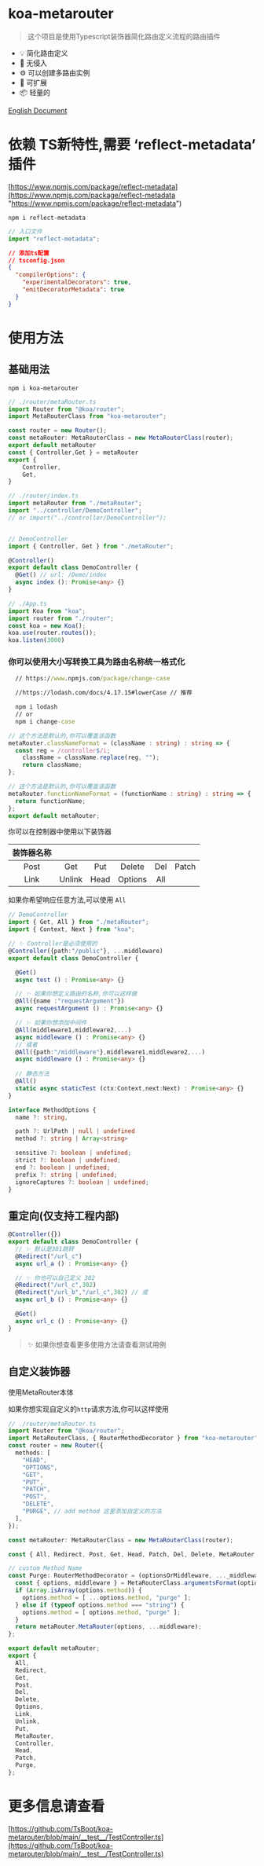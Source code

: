 # koa-metarouter

> 这个项目是使用Typescript装饰器简化路由定义流程的路由插件

- 💡 简化路由定义
- 🔑 无侵入
- ⚙️ 可以创建多路由实例
- 🔌 可扩展
- 📦 轻量的

[English Document](https://github.com/TsBoot/koa-metarouter/blob/main/README.md)

# 依赖 TS新特性,需要 ‘reflect-metadata’ 插件

[https://www.npmjs.com/package/reflect-metadata](https://www.npmjs.com/package/reflect-metadata "https://www.npmjs.com/package/reflect-metadata")

`npm i reflect-metadata`

```typescript
// 入口文件
import "reflect-metadata";
```

```json
// 添加ts配置
// tsconfig.json
{
  "compilerOptions": {
    "experimentalDecorators": true,
    "emitDecoratorMetadata": true
  }
}
```

# 使用方法
## 基础用法

`npm i koa-metarouter`

```typescript
// ./router/metaRouter.ts
import Router from "@koa/router";
import MetaRouterClass from "koa-metarouter";

const router = new Router();
const metaRouter: MetaRouterClass = new MetaRouterClass(router);
export default metaRouter
const { Controller,Get } = metaRouter
export {
    Controller,
    Get,
}

// ./router/index.ts
import metaRouter from "./metaRouter";
import "../controller/DemoController";
// or import("../controller/DemoController");


// DemoController
import { Controller, Get } from "./metaRouter";

@Controller()
export default class DemoController {
  @Get() // url: /Demo/index
  async index (): Promise<any> {}
}

// ./App.ts
import Koa from "koa";
import router from "./router";
const koa = new Koa();
koa.use(router.routes());
koa.listen(3000)
```




### 你可以使用大小写转换工具为路由名称统一格式化

```cmd
  // https://www.npmjs.com/package/change-case

  //https://lodash.com/docs/4.17.15#lowerCase // 推荐

  npm i lodash
  // or
  npm i change-case
```



```typescript
// 这个方法是默认的,你可以覆盖该函数
metaRouter.classNameFormat = (className : string) : string => {
  const reg = /controller$/i;
    className = className.replace(reg, "");
    return className;
};

// 这个方法是默认的,你可以覆盖该函数
metaRouter.functionNameFormat = (functionName : string) : string => {
  return functionName;
};
export default metaRouter;

```
  你可以在控制器中使用以下装饰器

| 装饰器名称 ||||||
|   :----:   |   :----:   |    :----:  |    :----: | :----:  |  :----: |
|    Post    |     Get    |    Put     |  Delete   |   Del   |  Patch  |
|    Link    |    Unlink  |    Head    |  Options  |   All   |         |


  如果你希望响应任意方法,可以使用 `All`

```typescript
// DemoController
import { Get, All } from "./metaRouter";
import { Context, Next } from "koa";

// ✨ Controller是必须使用的
@Controller({path:"/public"}, ...middleware) 
export default class DemoController {

  @Get()
  async test () : Promise<any> {}

  // ✨ 如果你想定义路由的名称,你可以这样做
  @All({name :"requestArgument"})
  async requestArgument () : Promise<any> {}

  // ✨ 如果你想添加中间件
  @All(middleware1,middleware2,...)
  async middleware () : Promise<any> {}
  // 或者
  @All({path:"/middleware"},middleware1,middleware2,...)
  async middleware () : Promise<any> {}
 
  // 静态方法
  @All()
  static async staticTest (ctx:Context,next:Next) : Promise<any> {}
}

```

```typescript
interface MethodOptions {
  name ?: string,

  path ?: UrlPath | null | undefined
  method ?: string | Array<string>

  sensitive ?: boolean | undefined;
  strict ?: boolean | undefined;
  end ?: boolean | undefined;
  prefix ?: string | undefined;
  ignoreCaptures ?: boolean | undefined;
}
```

## 重定向(仅支持工程内部)

```typescript
@Controller({})
export default class DemoController {
  // ✨ 默认是301跳转
  @Redirect("/url_c")
  async url_a () : Promise<any> {}

  // ✨ 你也可以自己定义 302
  @Redirect("/url_c",302)
  @Redirect("/url_b","/url_c",302) // 或
  async url_b () : Promise<any> {}

  @Get()
  async url_c () : Promise<any> {}
}
```
> ✨ 如果你想查看更多使用方法请查看测试用例


## 自定义装饰器

使用MetaRouter本体

如果你想实现自定义的`http`请求方法,你可以这样使用

```typescript
// ./router/metaRouter.ts
import Router from "@koa/router";
import MetaRouterClass, { RouterMethodDecorator } from "koa-metarouter";
const router = new Router({
  methods: [
    "HEAD",
    "OPTIONS",
    "GET",
    "PUT",
    "PATCH",
    "POST",
    "DELETE",
    "PURGE", // add method 这里添加自定义的方法
  ],
});

const metaRouter: MetaRouterClass = new MetaRouterClass(router);

const { All, Redirect, Post, Get, Head, Patch, Del, Delete, MetaRouter, Controller, Options, Link, Unlink, Put } = metaRouter;

// custom Method Name
const Purge: RouterMethodDecorator = (optionsOrMiddleware, ..._middleware) => {
  const { options, middleware } = MetaRouterClass.argumentsFormat(optionsOrMiddleware, ..._middleware);
  if (Array.isArray(options.method)) {
    options.method = [ ...options.method, "purge" ];
  } else if (typeof options.method === "string") {
    options.method = [ options.method, "purge" ];
  }
  return metaRouter.MetaRouter(options, ...middleware);
};

export default metaRouter;
export {
  All,
  Redirect,
  Get,
  Post,
  Del,
  Delete,
  Options,
  Link,
  Unlink,
  Put,
  MetaRouter,
  Controller,
  Head,
  Patch,
  Purge,
};

```

# 更多信息请查看

[https://github.com/TsBoot/koa-metarouter/blob/main/__test__/TestController.ts](https://github.com/TsBoot/koa-metarouter/blob/main/__test__/TestController.ts)